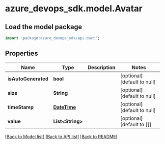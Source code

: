 # azure_devops_sdk.model.Avatar

## Load the model package
```dart
import 'package:azure_devops_sdk/api.dart';
```

## Properties
Name | Type | Description | Notes
------------ | ------------- | ------------- | -------------
**isAutoGenerated** | **bool** |  | [optional] [default to null]
**size** | **String** |  | [optional] [default to null]
**timeStamp** | [**DateTime**](DateTime.md) |  | [optional] [default to null]
**value** | **List&lt;String&gt;** |  | [optional] [default to []]

[[Back to Model list]](../README.md#documentation-for-models) [[Back to API list]](../README.md#documentation-for-api-endpoints) [[Back to README]](../README.md)


